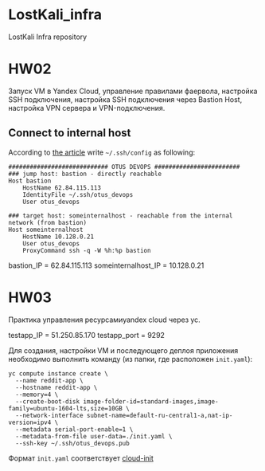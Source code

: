 # LostKali_infra
LostKali Infra repository

# HW02

Запуск VM в Yandex Cloud, управление правилами фаервола, настройка SSH подключения, настройка SSH подключения через Bastion Host, настройка VPN сервера и VPN-подключения.

## Connect to internal host
According to [the article](https://www.tecmint.com/access-linux-server-using-a-jump-host/) write `~/.ssh/config` as following:
```
############################ OTUS DEVOPS ########################
### jump host: bastion - directly reachable
Host bastion
    HostName 62.84.115.113
    IdentityFile ~/.ssh/otus_devops
    User otus_devops

### target host: someinternalhost - reachable from the internal network (from bastion)
Host someinternalhost
    HostName 10.128.0.21
    User otus_devops
    ProxyCommand ssh -q -W %h:%p bastion
```

bastion_IP = 62.84.115.113
someinternalhost_IP = 10.128.0.21

# HW03

Практика управления ресурсамиyandex cloud через yc.

testapp_IP = 51.250.85.170
testapp_port = 9292

Для создания, настройки VM и последующего деплоя приложения необходимо выполнить команду (из папки, где расположен `init.yaml`):
```
yc compute instance create \
  --name reddit-app \
  --hostname reddit-app \
  --memory=4 \
  --create-boot-disk image-folder-id=standard-images,image-family=ubuntu-1604-lts,size=10GB \
  --network-interface subnet-name=default-ru-central1-a,nat-ip-version=ipv4 \
  --metadata serial-port-enable=1 \
  --metadata-from-file user-data=./init.yaml \
  --ssh-key ~/.ssh/otus_devops.pub
```
Формат `init.yaml` соответствует [cloud-init](https://cloudinit.readthedocs.io/en/latest/topics/examples.html)
